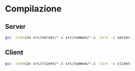 # Compilazione

## Server

```sh
gcc -std=c2x src/server/*.c src/common/*.c -Isrc -o server
```

## Client

```sh
gcc -std=c2x src/client/*.c src/common/*.c -Isrc -o client
```

